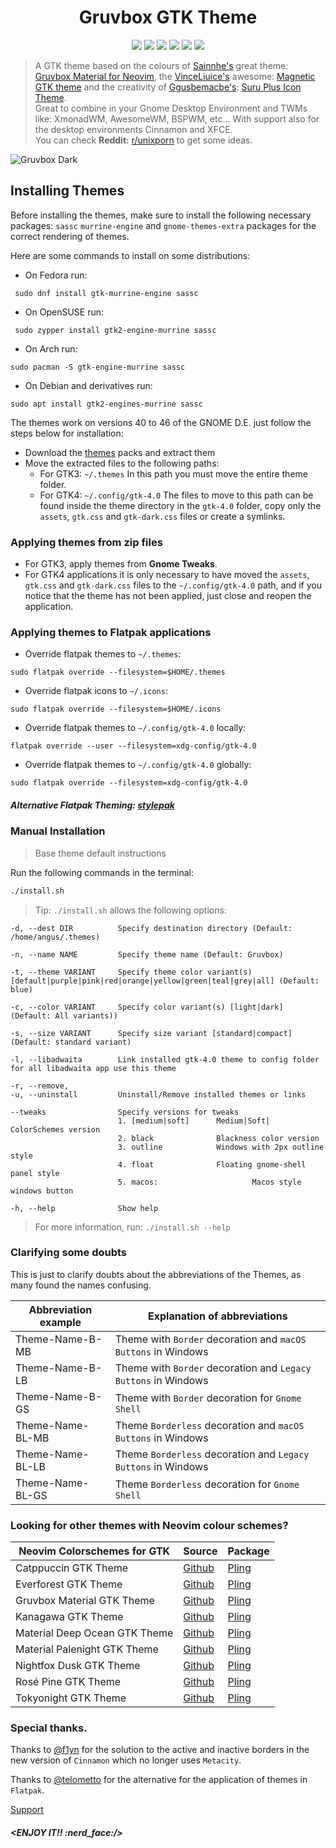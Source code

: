<h1 align="center">Gruvbox GTK Theme</h1>
<p align="center">
  <img = src="https://img.shields.io/badge/OS-Linux-FCC624?style=for-the-badge&logo=linux&logoColor=yelow"/>
    <img src="https://img.shields.io/badge/Style-CSS-blue?style=for-the-badge&logo=css3&logoColor=blue"/>
  <img src="https://img.shields.io/github/stars/Fausto-Korpsvart/Gruvbox-GTK-Theme?&style=for-the-badge&logoColor=red" />
  <img src="https://img.shields.io/github/forks/Fausto-Korpsvart/Gruvbox-GTK-Theme?style=for-the-badge" />
  <img src="https://img.shields.io/github/issues/Fausto-Korpsvart/Gruvbox-GTK-Theme?style=for-the-badge" />
  <img src='https://img.shields.io/github/license/Fausto-Korpsvart/Gruvbox-GTK-Theme?style=for-the-badge&logo=GNU&label=License&color=bd0000&logoColor=white'/>
</p>

> A GTK theme based on the colours of [Sainnhe's](https://github.com/sainnhe) great theme: [Gruvbox Material for Neovim](https://github.com/sainnhe/gruvbox-material), the [VinceLiuice's](https://github.com/vinceliuice) awesome: [Magnetic GTK theme](https://github.com/vinceliuice/Magnetic-gtk-theme) and the creativity of [Ggusbemacbe's](https://github.com/gusbemacbe): [Suru Plus Icon Theme](https://github.com/gusbemacbe/suru-plus).<br />
> Great to combine in your Gnome Desktop Environment and TWMs like: XmonadWM, AwesomeWM, BSPWM, etc...
> With support also for the desktop environments Cinnamon and XFCE.<br />
> You can check **Reddit:** [r/unixporn](https://www.reddit.com/r/unixporn/) to get some ideas.

![Gruvbox Dark](https://raw.githubusercontent.com/Fausto-Korpsvart/Gruvbox-GTK-Theme/master/extra/screenshoots/Gruvbox-2.png)

## Installing Themes

Before installing the themes, make sure to install the following necessary packages: `sassc` `murrine-engine` and `gnome-themes-extra` packages for the correct rendering of themes.

Here are some commands to install on some distributions:

* On Fedora run:

```
 sudo dnf install gtk-murrine-engine sassc
```

* On OpenSUSE run:

```
 sudo zypper install gtk2-engine-murrine sassc
```

* On Arch run:

```
sudo pacman -S gtk-engine-murrine sassc
```

* On Debian and derivatives run:

```
sudo apt install gtk2-engines-murrine sassc
```

The themes work on versions 40 to 46 of the GNOME D.E. just follow the steps below for installation:

* Download the [themes](https://www.pling.com/u/fkorpsvart) packs and extract them
* Move the extracted files to the following paths:
  * For GTK3: `~/.themes` In this path you must move the entire theme folder.
  * For GTK4: `~/.config/gtk-4.0` The files to move to this path can be found inside the theme directory in the `gtk-4.0` folder, copy only the `assets`, `gtk.css` and `gtk-dark.css` files or create a symlinks.

### Applying themes from zip files

* For GTK3, apply themes from **Gnome Tweaks**.
* For GTK4 applications it is only necessary to have moved the `assets`, `gtk.css` and `gtk-dark.css` files to the `~/.config/gtk-4.0` path, and if you notice that the theme has not been applied, just close and reopen the application.

### Applying themes to Flatpak applications

* Override flatpak themes to `~/.themes`:

```
sudo flatpak override --filesystem=$HOME/.themes
```

* Override flatpak icons to `~/.icons`:

```
sudo flatpak override --filesystem=$HOME/.icons
```

* Override flatpak themes to `~/.config/gtk-4.0` locally:

```
flatpak override --user --filesystem=xdg-config/gtk-4.0
```

* Override flatpak themes to `~/.config/gtk-4.0` globally:

```
sudo flatpak override --filesystem=xdg-config/gtk-4.0
```

##### Alternative Flatpak Theming: [stylepak](https://github.com/refi64/stylepak)

### Manual Installation

> Base theme default instructions

Run the following commands in the terminal:

```sh
./install.sh
```

> Tip: `./install.sh` allows the following options:

```
-d, --dest DIR          Specify destination directory (Default: /home/angus/.themes)

-n, --name NAME         Specify theme name (Default: Gruvbox)

-t, --theme VARIANT     Specify theme color variant(s) [default|purple|pink|red|orange|yellow|green|teal|grey|all] (Default: blue)

-c, --color VARIANT     Specify color variant(s) [light|dark] (Default: All variants))

-s, --size VARIANT      Specify size variant [standard|compact] (Default: standard variant)

-l, --libadwaita        Link installed gtk-4.0 theme to config folder for all libadwaita app use this theme

-r, --remove,
-u, --uninstall         Uninstall/Remove installed themes or links

--tweaks                Specify versions for tweaks
                        1. [medium|soft]      Medium|Soft| ColorSchemes version
                        2. black              Blackness color version
                        3. outline            Windows with 2px outline style
                        4. float              Floating gnome-shell panel style
                        5. macos:                     Macos style windows button

-h, --help              Show help
```

> For more information, run: `./install.sh --help`

### Clarifying some doubts

This is just to clarify doubts about the abbreviations of the Themes, as many found the names confusing.

| Abbreviation example | Explanation of abbreviations                                   |
| -------------------- | -------------------------------------------------------------- |
| Theme-Name-B-MB      | Theme with `Border` decoration and `macOS Buttons` in Windows  |
| Theme-Name-B-LB      | Theme with `Border` decoration and `Legacy Buttons` in Windows |
| Theme-Name-B-GS      | Theme with `Border` decoration for `Gnome Shell`               |
| Theme-Name-BL-MB     | Theme `Borderless` decoration and `macOS Buttons` in Windows   |
| Theme-Name-BL-LB     | Theme `Borderless` decoration and `Legacy Buttons` in Windows  |
| Theme-Name-BL-GS     | Theme `Borderless` decoration for `Gnome Shell`                |

### Looking for other themes with Neovim colour schemes?

| Neovim Colorschemes for GTK   | Source                                                              | Package                                   |
| ----------------------------- | ------------------------------------------------------------------- | ----------------------------------------- |
| Catppuccin GTK Theme          | [Github](https://github.com/Fausto-Korpsvart/Catppuccin-GTK-Theme)  | [Pling](https://www.pling.com/p/1715554/) |
| Everforest GTK Theme          | [Github](https://github.com/Fausto-Korpsvart/Everforest-GTK-Theme)  | [Pling](https://www.pling.com/p/1695467/) |
| Gruvbox Material GTK Theme    | [Github](https://github.com/Fausto-Korpsvart/Gruvbox-GTK-Theme)     | [Pling](https://www.pling.com/p/1681313/) |
| Kanagawa GTK Theme            | [Github](https://github.com/Fausto-Korpsvart/Kanagawa-GKT-Theme)    | [Pling](https://www.pling.com/p/1810560/) |
| Material Deep Ocean GTK Theme | [Github](https://github.com/Fausto-Korpsvart/Material-GTK-Themes)   | [Pling](https://www.pling.com/p/1706139/) |
| Material Palenight GTK Theme  | [Github](https://github.com/Fausto-Korpsvart/Material-GTK-Themes)   | [Pling](https://www.pling.com/p/1706139/) |
| Nightfox Dusk GTK Theme       | [Github](https://github.com/Fausto-Korpsvart/Nightfox-GTK-Theme)    | [Pling](https://www.pling.com/p/1929101/) |
| Rosé Pine GTK Theme           | [Github](https://github.com/Fausto-Korpsvart/Rose-Pine-GTK-Theme)   | [Pling](https://www.pling.com/p/1810530/) |
| Tokyonight GTK Theme          | [Github](https://github.com/Fausto-Korpsvart/Tokyo-Night-GTK-Theme) | [Pling](https://www.pling.com/p/1681315/) |

### Special thanks.

Thanks to [@f1yn](https://github.com/f1yn) for the solution to the active and inactive borders in the new version of `Cinnamon` which no longer uses `Metacity`.

Thanks to [@telometto](https://github.com/telometto) for the alternative for the application of themes in `Flatpak`.

[Support](https://paypal.me/FKorpsvart)

###### **\<ENJOY IT!! :nerd\_face:/>**
